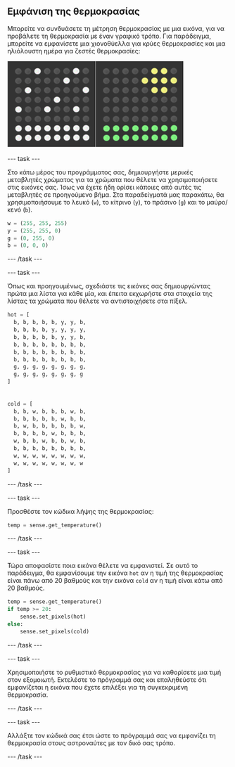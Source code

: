 ## Εμφάνιση της θερμοκρασίας

Μπορείτε να συνδυάσετε τη μέτρηση θερμοκρασίας με μια εικόνα, για να προβάλετε τη θερμοκρασία με έναν γραφικό τρόπο. Για παράδειγμα, μπορείτε να εμφανίσετε μια χιονοθύελλα για κρύες θερμοκρασίες και μια ηλιόλουστη ημέρα για ζεστές θερμοκρασίες:

![Ζεστό και κρύο](images/hot-and-cold.png)

--- task ---

Στο κάτω μέρος του προγράμματος σας, δημιουργήστε μερικές μεταβλητές χρώματος για τα χρώματα που θέλετε να χρησιμοποιήσετε στις εικόνες σας. Ίσως να έχετε ήδη ορίσει κάποιες από αυτές τις μεταβλητές σε προηγούμενο βήμα. Στα παραδείγματά μας παρακάτω, θα χρησιμοποιήσουμε το λευκό (`w`), το κίτρινο (`y`), το πράσινο (`g`) και το μαύρο/κενό (`b`).

```python
w = (255, 255, 255)
y = (255, 255, 0)
g = (0, 255, 0)
b = (0, 0, 0)
```

--- /task ---

--- task ---

Όπως και προηγουμένως, σχεδιάστε τις εικόνες σας δημιουργώντας πρώτα μια λίστα για κάθε μία, και έπειτα εκχωρήστε στα στοιχεία της λίστας τα χρώματα που θέλετε να αντιστοιχήσετε στα πίξελ.

```python
hot = [
  b, b, b, b, b, y, y, b,
  b, b, b, b, y, y, y, y,
  b, b, b, b, b, y, y, b,
  b, b, b, b, b, b, b, b,
  b, b, b, b, b, b, b, b,
  b, b, b, b, b, b, b, b,
  g, g, g, g, g, g, g, g,
  g, g, g, g, g, g, g, g
]


cold = [
  b, b, w, b, b, b, w, b,
  b, b, b, b, b, w, b, b,
  b, w, b, b, b, b, b, w,
  b, b, b, b, w, b, b, b,
  w, b, b, w, b, b, w, b,
  b, b, b, b, b, b, b, b,
  w, w, w, w, w, w, w, w,
  w, w, w, w, w, w, w, w
]
```

--- /task ---

--- task ---

Προσθέστε τον κώδικα λήψης της θερμοκρασίας:

```python
temp = sense.get_temperature()
```

--- /task ---

--- task ---

Τώρα αποφασίστε ποια εικόνα θέλετε να εμφανιστεί. Σε αυτό το παράδειγμα, θα εμφανίσουμε την εικόνα `hot` αν η τιμή της θερμοκρασίας είναι πάνω από 20 βαθμούς και την εικόνα `cold` αν η τιμή είναι κάτω από 20 βαθμούς.

```python
temp = sense.get_temperature()
if temp >= 20:
    sense.set_pixels(hot)
else:
    sense.set_pixels(cold)
```

--- /task ---

--- task ---

Χρησιμοποιήστε το ρυθμιστικό θερμοκρασίας για να καθορίσετε μια τιμή στον εξομοιωτή. Εκτελέστε το πρόγραμμά σας και επαληθεύστε ότι εμφανίζεται η εικόνα που έχετε επιλέξει για τη συγκεκριμένη θερμοκρασία.

--- /task ---

--- task ---

Αλλάξτε τον κώδικά σας έτσι ώστε το πρόγραμμά σας να εμφανίζει τη θερμοκρασία στους αστροναύτες με τον δικό σας τρόπο.

--- /task ---